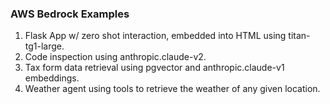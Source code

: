 ### AWS Bedrock Examples


1. Flask App w/ zero shot interaction, embedded into HTML using titan-tg1-large.
2. Code inspection using anthropic.claude-v2.
3. Tax form data retrieval using pgvector and anthropic.claude-v1 embeddings.
4. Weather agent using tools to retrieve the weather of any given location.
